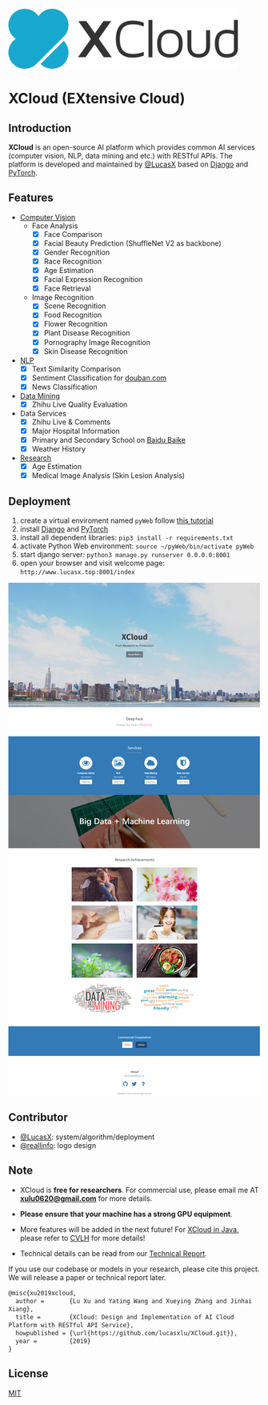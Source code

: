 <p align="left"><img src="logo/horizontal.svg" alt="XCloud" height="120px"></p>

# XCloud (EXtensive Cloud)
## Introduction
__XCloud__ is an open-source AI platform which provides common AI services 
(computer vision, NLP, data mining and etc.)
with RESTful APIs. The platform is developed and maintained by [@LucasX](https://github.com/lucasxlu) based on [Django](https://www.djangoproject.com/) and [PyTorch](https://pytorch.org/).

## Features
* [Computer Vision](./cv)
    * Face Analysis
        - [x] Face  Comparison
        - [x] Facial Beauty Prediction (ShuffleNet V2 as backbone)
        - [x] Gender Recognition
        - [x] Race Recognition
        - [x] Age Estimation
        - [x] Facial Expression Recognition
        - [x] Face Retrieval
    * Image Recognition
        - [x] Scene Recognition
        - [x] Food Recognition
        - [x] Flower Recognition
        - [x] Plant Disease Recognition
        - [x] Pornography Image Recognition
        - [x] Skin Disease Recognition
* [NLP](./nlp)
    - [x] Text Similarity Comparison
    - [x] Sentiment Classification for [douban.com](https://www.douban.com/)
    - [x] News Classification
* [Data Mining](./dm)
    - [x] Zhihu Live Quality Evaluation
* Data Services
    - [x] Zhihu Live & Comments
    - [x] Major Hospital Information
    - [x] Primary and Secondary School on [Baidu Baike](https://baike.baidu.com/)
    - [x] Weather History
* [Research](./research)    
    - [x] Age Estimation 
    - [x] Medical Image Analysis (Skin Lesion Analysis)
    
## Deployment
1. create a virtual enviroment named ```pyWeb``` follow [this tutorial](https://www.liaoxuefeng.com/wiki/0014316089557264a6b348958f449949df42a6d3a2e542c000/001432712108300322c61f256c74803b43bfd65c6f8d0d0000)
2. install [Django](https://docs.djangoproject.com/en/2.1/intro/install/) and [PyTorch](https://pytorch.org/)
3. install all dependent libraries: ```pip3 install -r requirements.txt```
4. activate Python Web environment: ```source ~/pyWeb/bin/activate pyWeb```
5. start django server: ```python3 manage.py runserver 0.0.0.0:8001```
6. open your browser and visit welcome page: ```http://www.lucasx.top:8001/index```

![index](index.png)

## Contributor
* [@LucasX](https://github.com/lucasxlu): system/algorithm/deployment
* [@reallinfo](https://github.com/reallinfo): logo design

## Note
* XCloud is **free for researchers**. For commercial use, please email me AT 
**xulu0620@gmail.com** for more details. 

* **Please ensure that your machine has a strong GPU equipment**.

* More features will be added in the next future!
For [XCloud in Java](https://github.com/lucasxlu/CVLH.git), please refer to 
[CVLH](https://github.com/lucasxlu/CVLH.git) for more details! 

* Technical details can be read from our [Technical Report](https://lucasxlu.github.io/blog/about/XCloud.pdf). 

If you use our codebase or models in your research, please cite this project. We will release a paper or technical report later.
```
@misc{xu2019xcloud,
  author =       {Lu Xu and Yating Wang and Xueying Zhang and Jinhai Xiang},
  title =        {XCloud: Design and Implementation of AI Cloud Platform with RESTful API Service},
  howpublished = {\url{https://github.com/lucasxlu/XCloud.git}},
  year =         {2019}
}
```


## License
[MIT](./LICENSE)
